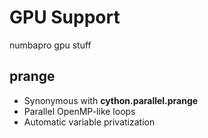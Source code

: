 # GPU Support

numbapro gpu stuff

prange
------
* Synonymous with **cython.parallel.prange**
* Parallel OpenMP-like loops
* Automatic variable privatization

<!--- array expressions? -->
